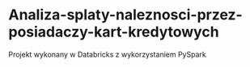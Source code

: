 # Analiza-splaty-naleznosci-przez-posiadaczy-kart-kredytowych
Projekt wykonany w  Databricks z wykorzystaniem PySpark
